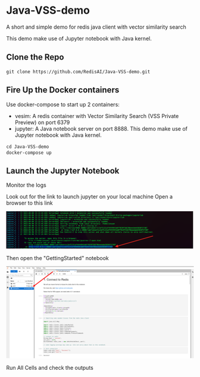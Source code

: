# Java-VSS-demo
A short and simple demo for redis java client with vector similarity search

 This demo make use of Jupyter notebook with Java kernel.

## Clone the Repo 
```
git clone https://github.com/RedisAI/Java-VSS-demo.git
```
## Fire Up the Docker containers
Use docker-compose to start up 2 containers:
* vesim: A redis container with Vector Similarity Search (VSS Private Preview) on port 6379
* jupyter: A Java notebook server on port 8888. This demo make use of Jupyter notebook with Java kernel.
    
```
cd Java-VSS-demo
docker-compose up
```

## Launch the Jupyter Notebook
Monitor the logs 

Look out for the link to launch jupyter on your local machine
Open a browser to this link

![Check the link at the bottom of the screen](./data/screenshot.png)

Then open the "GettingStarted" notebook


![Open Getting Started Notebook](./data/screenshot2.png)

Run All Cells and check the outputs
